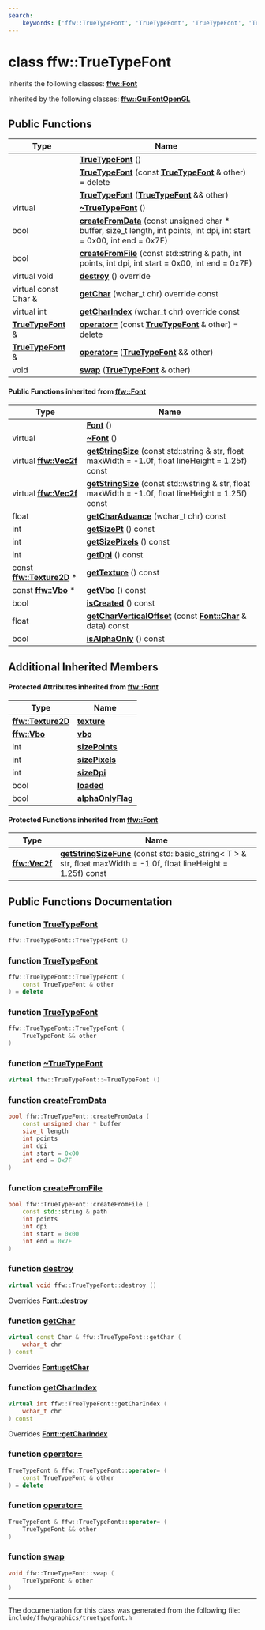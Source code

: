 ```yaml
---
search:
    keywords: ['ffw::TrueTypeFont', 'TrueTypeFont', 'TrueTypeFont', 'TrueTypeFont', '~TrueTypeFont', 'createFromData', 'createFromFile', 'destroy', 'getChar', 'getCharIndex', 'operator=', 'operator=', 'swap', 'Font', '~Font', 'destroy', 'getChar', 'getCharIndex', 'getStringSize', 'getStringSize', 'getCharAdvance', 'getSizePt', 'getSizePixels', 'getDpi', 'getTexture', 'getVbo', 'isCreated', 'getCharVerticalOffset', 'isAlphaOnly']
---
```


# class ffw::TrueTypeFont



Inherits the following classes: **[ffw::Font](classffw_1_1_font.md)**



Inherited by the following classes: **[ffw::GuiFontOpenGL](classffw_1_1_gui_font_open_g_l.md)**

## Public Functions

|Type|Name|
|-----|-----|
||[**TrueTypeFont**](classffw_1_1_true_type_font.md#1a9639e40abe8941382c95a926f4e4976e) () |
||[**TrueTypeFont**](classffw_1_1_true_type_font.md#1a9f77af27f585ae8112e3f694ec056981) (const **[TrueTypeFont](classffw_1_1_true_type_font.md)** & other) = delete |
||[**TrueTypeFont**](classffw_1_1_true_type_font.md#1ab2eb52bb1fa064a72b8150078a30632d) (**[TrueTypeFont](classffw_1_1_true_type_font.md)** && other) |
|virtual |[**~TrueTypeFont**](classffw_1_1_true_type_font.md#1a8ead1e22271b4c2f5f3d4a6f6c3e905f) () |
|bool|[**createFromData**](classffw_1_1_true_type_font.md#1ab8c1de804c19c76659c7feb343ec3dcb) (const unsigned char \* buffer, size\_t length, int points, int dpi, int start = 0x00, int end = 0x7F) |
|bool|[**createFromFile**](classffw_1_1_true_type_font.md#1a730593a7fc8c49f24b4569b5bdaf537d) (const std::string & path, int points, int dpi, int start = 0x00, int end = 0x7F) |
|virtual void|[**destroy**](classffw_1_1_true_type_font.md#1a156a2ad330d1724d1ab2366097d8b8af) () override |
|virtual const Char &|[**getChar**](classffw_1_1_true_type_font.md#1a83c90393e8755f11cfbf83e60b6ecfc6) (wchar\_t chr) override const |
|virtual int|[**getCharIndex**](classffw_1_1_true_type_font.md#1a006e8f8c1e58edc7c664d44cfe4941a4) (wchar\_t chr) override const |
|**[TrueTypeFont](classffw_1_1_true_type_font.md)** &|[**operator=**](classffw_1_1_true_type_font.md#1ab70f5f87c8361a556e63b6add22f6242) (const **[TrueTypeFont](classffw_1_1_true_type_font.md)** & other) = delete |
|**[TrueTypeFont](classffw_1_1_true_type_font.md)** &|[**operator=**](classffw_1_1_true_type_font.md#1a9416bb2b0185110752b030f12f8d4f51) (**[TrueTypeFont](classffw_1_1_true_type_font.md)** && other) |
|void|[**swap**](classffw_1_1_true_type_font.md#1a59cd6a95a18ed791e95a7e601fb9d79a) (**[TrueTypeFont](classffw_1_1_true_type_font.md)** & other) |


#### Public Functions inherited from [ffw::Font](classffw_1_1_font.md)

|Type|Name|
|-----|-----|
||[**Font**](classffw_1_1_font.md#1a61607295e4f95fba5cf189f0bf46e972) () |
|virtual |[**~Font**](classffw_1_1_font.md#1a232e75baded001562f4aa1ba3c270490) () |
|virtual **[ffw::Vec2f](group__math_.md#ga44573357c25b7969b4391ca0ae427636)**|[**getStringSize**](classffw_1_1_font.md#1a954e31facabcb58c18608283156390ee) (const std::string & str, float maxWidth = -1.0f, float lineHeight = 1.25f) const |
|virtual **[ffw::Vec2f](group__math_.md#ga44573357c25b7969b4391ca0ae427636)**|[**getStringSize**](classffw_1_1_font.md#1a447d1fb84909315000d1d568e2561b86) (const std::wstring & str, float maxWidth = -1.0f, float lineHeight = 1.25f) const |
|float|[**getCharAdvance**](classffw_1_1_font.md#1a2ce2045030c495ace3edaab3c6ea6852) (wchar\_t chr) const |
|int|[**getSizePt**](classffw_1_1_font.md#1a1444b58cd884fcfb51258bebfe44a66c) () const |
|int|[**getSizePixels**](classffw_1_1_font.md#1a546770fa3a6e1f7283aac00b517663bb) () const |
|int|[**getDpi**](classffw_1_1_font.md#1a1a54d225c828f3002d968be8029fe4e7) () const |
|const **[ffw::Texture2D](classffw_1_1_texture2_d.md)** \*|[**getTexture**](classffw_1_1_font.md#1a41d4bdf18626cdf0966604f374cb82ca) () const |
|const **[ffw::Vbo](classffw_1_1_vbo.md)** \*|[**getVbo**](classffw_1_1_font.md#1a01e39c0120f78fd4d02a23b5cf3be8f3) () const |
|bool|[**isCreated**](classffw_1_1_font.md#1a2acdf7da8b48924b2217b63cc9938159) () const |
|float|[**getCharVerticalOffset**](classffw_1_1_font.md#1a7a3dbb693585c2d93d250825d54b39ce) (const **[Font::Char](structffw_1_1_font_1_1_char.md)** & data) const |
|bool|[**isAlphaOnly**](classffw_1_1_font.md#1a6d9a0f5530f479c867b7551feb237dd1) () const |


## Additional Inherited Members

#### Protected Attributes inherited from [ffw::Font](classffw_1_1_font.md)

|Type|Name|
|-----|-----|
|**[ffw::Texture2D](classffw_1_1_texture2_d.md)**|[**texture**](classffw_1_1_font.md#1a96a1030319180307da5322396d4e8e60)|
|**[ffw::Vbo](classffw_1_1_vbo.md)**|[**vbo**](classffw_1_1_font.md#1aba21fcc25aa3b5c32c0ae29830050d63)|
|int|[**sizePoints**](classffw_1_1_font.md#1aac80550ace3764960015b74adec74b81)|
|int|[**sizePixels**](classffw_1_1_font.md#1a1e5b3dfe80eb10fa1eb57e70c7e21a20)|
|int|[**sizeDpi**](classffw_1_1_font.md#1aaefb97b6ca7379f96004ad65fffe82ca)|
|bool|[**loaded**](classffw_1_1_font.md#1a65171077ae4df6cfb81613fc6ad2fdc0)|
|bool|[**alphaOnlyFlag**](classffw_1_1_font.md#1a2d4f2fd91ed5a903723e31a8a6ef9f98)|


#### Protected Functions inherited from [ffw::Font](classffw_1_1_font.md)

|Type|Name|
|-----|-----|
|**[ffw::Vec2f](group__math_.md#ga44573357c25b7969b4391ca0ae427636)**|[**getStringSizeFunc**](classffw_1_1_font.md#1a3508a473bb23d35064d8e8f18df8a438) (const std::basic\_string< T > & str, float maxWidth = -1.0f, float lineHeight = 1.25f) const |


## Public Functions Documentation

### function <a id="1a9639e40abe8941382c95a926f4e4976e" href="#1a9639e40abe8941382c95a926f4e4976e">TrueTypeFont</a>

```cpp
ffw::TrueTypeFont::TrueTypeFont ()
```



### function <a id="1a9f77af27f585ae8112e3f694ec056981" href="#1a9f77af27f585ae8112e3f694ec056981">TrueTypeFont</a>

```cpp
ffw::TrueTypeFont::TrueTypeFont (
    const TrueTypeFont & other
) = delete
```



### function <a id="1ab2eb52bb1fa064a72b8150078a30632d" href="#1ab2eb52bb1fa064a72b8150078a30632d">TrueTypeFont</a>

```cpp
ffw::TrueTypeFont::TrueTypeFont (
    TrueTypeFont && other
)
```



### function <a id="1a8ead1e22271b4c2f5f3d4a6f6c3e905f" href="#1a8ead1e22271b4c2f5f3d4a6f6c3e905f">~TrueTypeFont</a>

```cpp
virtual ffw::TrueTypeFont::~TrueTypeFont ()
```



### function <a id="1ab8c1de804c19c76659c7feb343ec3dcb" href="#1ab8c1de804c19c76659c7feb343ec3dcb">createFromData</a>

```cpp
bool ffw::TrueTypeFont::createFromData (
    const unsigned char * buffer
    size_t length
    int points
    int dpi
    int start = 0x00
    int end = 0x7F
)
```



### function <a id="1a730593a7fc8c49f24b4569b5bdaf537d" href="#1a730593a7fc8c49f24b4569b5bdaf537d">createFromFile</a>

```cpp
bool ffw::TrueTypeFont::createFromFile (
    const std::string & path
    int points
    int dpi
    int start = 0x00
    int end = 0x7F
)
```



### function <a id="1a156a2ad330d1724d1ab2366097d8b8af" href="#1a156a2ad330d1724d1ab2366097d8b8af">destroy</a>

```cpp
virtual void ffw::TrueTypeFont::destroy ()
```

Overrides **[Font::destroy](classffw_1_1_font.md#1a7c097bfaf58c965bdd49727bcca734c5)**


### function <a id="1a83c90393e8755f11cfbf83e60b6ecfc6" href="#1a83c90393e8755f11cfbf83e60b6ecfc6">getChar</a>

```cpp
virtual const Char & ffw::TrueTypeFont::getChar (
    wchar_t chr
) const
```

Overrides **[Font::getChar](classffw_1_1_font.md#1a18f6eba85473c37a0606b91d8601c323)**


### function <a id="1a006e8f8c1e58edc7c664d44cfe4941a4" href="#1a006e8f8c1e58edc7c664d44cfe4941a4">getCharIndex</a>

```cpp
virtual int ffw::TrueTypeFont::getCharIndex (
    wchar_t chr
) const
```

Overrides **[Font::getCharIndex](classffw_1_1_font.md#1a3f420f3d7a5f7ad6014bb3f08aaa0493)**


### function <a id="1ab70f5f87c8361a556e63b6add22f6242" href="#1ab70f5f87c8361a556e63b6add22f6242">operator=</a>

```cpp
TrueTypeFont & ffw::TrueTypeFont::operator= (
    const TrueTypeFont & other
) = delete
```



### function <a id="1a9416bb2b0185110752b030f12f8d4f51" href="#1a9416bb2b0185110752b030f12f8d4f51">operator=</a>

```cpp
TrueTypeFont & ffw::TrueTypeFont::operator= (
    TrueTypeFont && other
)
```



### function <a id="1a59cd6a95a18ed791e95a7e601fb9d79a" href="#1a59cd6a95a18ed791e95a7e601fb9d79a">swap</a>

```cpp
void ffw::TrueTypeFont::swap (
    TrueTypeFont & other
)
```





----------------------------------------
The documentation for this class was generated from the following file: `include/ffw/graphics/truetypefont.h`
